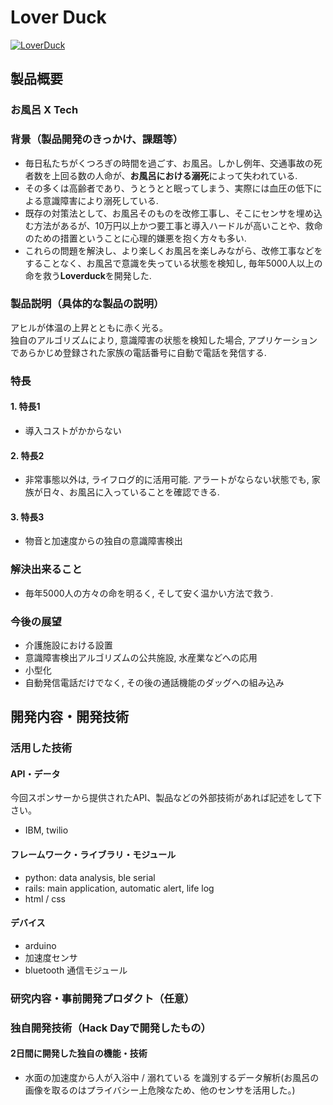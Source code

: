 # Lover Duck

[![LoverDuck](https://github.com/jphacks/TK_1720/blob/master/app/images/%E3%82%A2%E3%82%BB%E3%83%83%E3%83%88%201.png)](https://youtu.be/u9JsaFCgCrA)

## 製品概要
### お風呂 X  Tech

### 背景（製品開発のきっかけ、課題等）
- 毎日私たちがくつろぎの時間を過ごす、お風呂。しかし例年、交通事故の死者数を上回る数の人命が、**お風呂における溺死**によって失われている.
- その多くは高齢者であり、うとうとと眠ってしまう、実際には血圧の低下による意識障害により溺死している.
- 既存の対策法として、お風呂そのものを改修工事し、そこにセンサを埋め込む方法があるが、10万円以上かつ要工事と導入ハードルが高いことや、救命のための措置ということに心理的嫌悪を抱く方々も多い.
- これらの問題を解決し、より楽しくお風呂を楽しみながら、改修工事などをすることなく、お風呂で意識を失っている状態を検知し, 毎年5000人以上の命を救う**Loverduck**を開発した.

### 製品説明（具体的な製品の説明）
アヒルが体温の上昇とともに赤く光る。　　　　    
独自のアルゴリズムにより, 意識障害の状態を検知した場合, アプリケーションであらかじめ登録された家族の電話番号に自動で電話を発信する.

### 特長

#### 1. 特長1
- 導入コストがかからない
#### 2. 特長2
- 非常事態以外は, ライフログ的に活用可能. アラートがならない状態でも, 家族が日々、お風呂に入っていることを確認できる.
#### 3. 特長3
- 物音と加速度からの独自の意識障害検出

### 解決出来ること
- 毎年5000人の方々の命を明るく, そして安く温かい方法で救う.

### 今後の展望
- 介護施設における設置
- 意識障害検出アルゴリズムの公共施設, 水産業などへの応用
- 小型化
- 自動発信電話だけでなく, その後の通話機能のダッグへの組み込み

## 開発内容・開発技術
### 活用した技術
#### API・データ
今回スポンサーから提供されたAPI、製品などの外部技術があれば記述をして下さい。
* IBM, twilio


#### フレームワーク・ライブラリ・モジュール
* python: data analysis, ble serial
* rails: main application, automatic alert, life log
* html / css

#### デバイス
* arduino
* 加速度センサ
* bluetooth 通信モジュール

### 研究内容・事前開発プロダクト（任意）


### 独自開発技術（Hack Dayで開発したもの）
#### 2日間に開発した独自の機能・技術
* 水面の加速度から人が入浴中 / 溺れている を識別するデータ解析(お風呂の画像を取るのはプライバシー上危険なため、他のセンサを活用した。)
